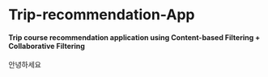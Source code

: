 # Trip-recommendation-App
#### Trip course recommendation application using Content-based Filtering + Collaborative Filtering

안녕하세요
